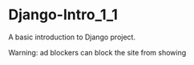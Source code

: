 # Django-Intro_1_1

A basic introduction to Django project. 

Warning: ad blockers can block the site from showing
